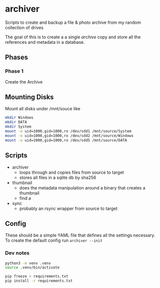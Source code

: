 # archiver

Scripts to create and backup a file &amp; photo archive from my random collection of drives

The goal of this is to create a a single *archive* copy and store all the references
and metadata in a database.

## Phases

### Phase 1

Create the Archive 
## Mounting Disks

Mount all disks under /mnt/souce like

```sh
mkdir Windows
mkdir DATA
mkdir System
mount -o uid=1000,gid=1000,ro /dev/sdd1 /mnt/source/System
mount -o uid=1000,gid=1000,ro /dev/sdd2 /mnt/source/Windows
mount -o uid=1000,gid=1000,ro /dev/sdd5 /mnt/source/DATA
```

## Scripts

- archiver
  - loops through and copies files from source to target
  - stores all files in a sqlite db by sha256
- thumbnail
  - does the metadata manipulation around a binary that creates a thumbnail
  - find a
- sync
  - probably an rsync wrapper from source to target

## Config

These should be a simple YAML file that defines all the settings necessary. To create the default config run
`archiver --init`

### Dev notes

```sh
python3 -m venv .venv
source .venv/bin/activate

pip freeze > requirements.txt
pip install -r requirements.txt
```